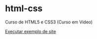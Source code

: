 # html-css
 Curso de HTML5 e CSS3 (Curso em Vídeo)

<a href="https://pedrosdantas.github.io/html-css/desafios/d04-resolvido/android.html" target="_blanck">Executar exemplo de site</a>
